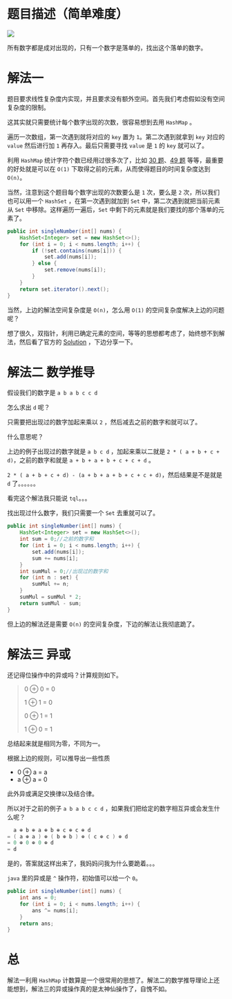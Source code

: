 # 题目描述（简单难度）

![](https://windliang.oss-cn-beijing.aliyuncs.com/136.jpg)

所有数字都是成对出现的，只有一个数字是落单的，找出这个落单的数字。

# 解法一

题目要求线性复杂度内实现，并且要求没有额外空间。首先我们考虑假如没有空间复杂度的限制。

这其实就只需要统计每个数字出现的次数，很容易想到去用 `HashMap` 。

遍历一次数组，第一次遇到就将对应的 `key` 置为 `1`。第二次遇到就拿到 `key` 对应的 `value` 然后进行加 `1` 再存入。最后只需要寻找 `value` 是 `1` 的 `key` 就可以了。

利用 `HashMap` 统计字符个数已经用过很多次了，比如 [30 题](https://leetcode.wang/leetCode-30-Substring-with-Concatenation-of-All-Words.html)、[49 题](https://leetcode.wang/leetCode-49-Group-Anagrams.html) 等等，最重要的好处就是可以在 `O(1)` 下取得之前的元素，从而使得题目的时间复杂度达到 `O(n)`。

当然，注意到这个题目每个数字出现的次数要么是 `1`  次，要么是 `2` 次，所以我们也可以用一个 `HashSet` ，在第一次遇到就加到 `Set` 中，第二次遇到就把当前元素从 `Set` 中移除。这样遍历一遍后，`Set` 中剩下的元素就是我们要找的那个落单的元素了。

```java
public int singleNumber(int[] nums) {
    HashSet<Integer> set = new HashSet<>();
    for (int i = 0; i < nums.length; i++) {
        if (!set.contains(nums[i])) {
            set.add(nums[i]);
        } else {
            set.remove(nums[i]);
        }
    }
    return set.iterator().next();
}
```

当然，上边的解法空间复杂度是 `O(n)`，怎么用 `O(1)` 的空间复杂度解决上边的问题呢？

想了很久，双指针，利用已确定元素的空间，等等的思想都考虑了，始终想不到解法，然后看了官方的 [Solution](https://leetcode.com/problems/single-number/solution/) ，下边分享一下。

# 解法二 数学推导

假设我们的数字是 `a b a b c c d`

怎么求出 `d` 呢？

只需要把出现过的数字加起来乘以 `2` ，然后减去之前的数字和就可以了。

什么意思呢？

上边的例子出现过的数字就是 `a b c d` ，加起来乘以二就是 `2 * ( a + b + c + d)`，之前的数字和就是 `a + b + a + b + c + c + d` 。

`2 * ( a + b + c + d) - (a + b + a + b + c + c + d)`，然后结果是不是就是 `d` 了。。。。。。

看完这个解法我只能说 `tql`。。。

找出现过什么数字，我们只需要一个 `Set` 去重就可以了。

```java
public int singleNumber(int[] nums) {
    HashSet<Integer> set = new HashSet<>();
    int sum = 0;//之前的数字和
    for (int i = 0; i < nums.length; i++) {
        set.add(nums[i]);
        sum += nums[i];
    }
    int sumMul = 0;//出现过的数字和
    for (int n : set) {
        sumMul += n;
    }
    sumMul = sumMul * 2;
    return sumMul - sum;
}
```

但上边的解法还是需要 `O(n)` 的空间复杂度，下边的解法让我彻底跪了。

# 解法三 异或

还记得位操作中的异或吗？计算规则如下。

> 0 ⊕ 0 = 0
>
> 1 ⊕ 1 = 0
>
> 0 ⊕ 1 = 1
>
> 1 ⊕ 0 = 1

总结起来就是相同为零，不同为一。

根据上边的规则，可以推导出一些性质

* 0 ⊕ a = a
* a ⊕ a = 0

此外异或满足交换律以及结合律。

所以对于之前的例子 `a b a b c c d` ，如果我们把给定的数字相互异或会发生什么呢？

```java
  a ⊕ b ⊕ a ⊕ b ⊕ c ⊕ c ⊕ d
= ( a ⊕ a ) ⊕ ( b ⊕ b ) ⊕ ( c ⊕ c ) ⊕ d
= 0 ⊕ 0 ⊕ 0 ⊕ d
= d
```

是的，答案就这样出来了，我妈妈问我为什么要跪着。。。

`java` 里的异或是 `^` 操作符，初始值可以给一个 `0`。

```java
public int singleNumber(int[] nums) {
    int ans = 0;
    for (int i = 0; i < nums.length; i++) {
        ans ^= nums[i];
    }
    return ans;
}
```

# 总

解法一利用 `HashMap` 计数算是一个很常用的思想了。解法二的数学推导理论上还能想到，解法三的异或操作真的是太神仙操作了，自愧不如。